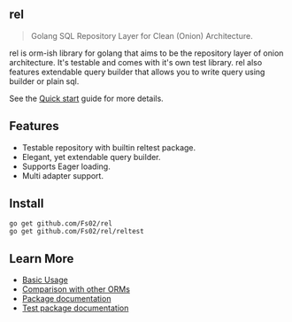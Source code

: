 ## rel

> Golang SQL Repository Layer for Clean (Onion) Architecture.

rel is orm-ish library for golang that aims to be the repository layer of onion architecture. It's testable and comes with it's own test library. rel also features extendable query builder that allows you to write query using builder or plain sql.

See the [Quick start](quickstart.md) guide for more details.

## Features

- Testable repository with builtin reltest package.
- Elegant, yet extendable query builder.
- Supports Eager loading.
- Multi adapter support.

## Install

```
go get github.com/Fs02/rel
go get github.com/Fs02/rel/reltest
```

## Learn More

- [Basic Usage](quickstart.md)
- [Comparison with other ORMs](comparison.md)
- [Package documentation](https://godoc.org/github.com/Fs02/rel)
- [Test package documentation](https://godoc.org/github.com/Fs02/rel/reltest)
